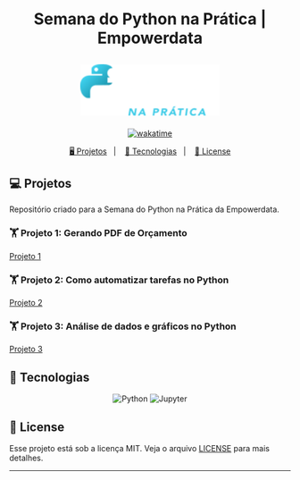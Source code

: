 <h1 align="center">
  Semana do Python na Prática | Empowerdata
</h1>

<h2 align="center">
  <img src="./assets/logo.webp" width="250px">
</h2>

<p align="center">
  <a href="https://wakatime.com/badge/user/68660678-6b86-4b78-98df-f5f41a37e1bc/project/b561ad3e-a5e9-4de5-8c99-bd8db0e54426"><img src="https://wakatime.com/badge/user/68660678-6b86-4b78-98df-f5f41a37e1bc/project/b561ad3e-a5e9-4de5-8c99-bd8db0e54426.svg" alt="wakatime"></a>
</p>

<p align="center">
  <a href="#-projetos">🖥️ Projetos</a>&nbsp;&nbsp;&nbsp;|&nbsp;&nbsp;&nbsp;
  <a href="#-tecnologias">🚀 Tecnologias</a>&nbsp;&nbsp;&nbsp;|&nbsp;&nbsp;&nbsp;
  <a href="#-license">📝 License</a>
</p>

## 💻 Projetos

Repositório criado para a Semana do Python na Prática da Empowerdata.

### 🏋️ Projeto 1: Gerando PDF de Orçamento

[Projeto 1](./aula_1/projeto_01.py)

### 🏋️ Projeto 2: Como automatizar tarefas no Python

[Projeto 2](./aula_2/projeto_02.py)

### 🏋️ Projeto 3: Análise de dados e gráficos no Python

[Projeto 3](./aula_3/projeto_03.py)

## 🚀 Tecnologias

<p align="center">
    <img src="https://img.shields.io/static/v1?style=for-the-badge&message=Python&color=3776AB&logo=Python&logoColor=FFFFFF&label=" alt="Python" tittle="Python">
    <img src="https://img.shields.io/static/v1?style=for-the-badge&message=Jupyter&color=F37626&logo=Jupyter&logoColor=FFFFFF&label=" alt="Jupyter" tittle="Jupyter">
</p>

## 📝 License

Esse projeto está sob a licença MIT. Veja o arquivo [LICENSE](LICENSE) para mais detalhes.

---
